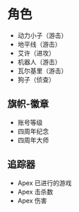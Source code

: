 # 角色

- 动力小子（游击）
- 地平线（游击）
- 艾许（进攻）
- 机器人（游击）
- 瓦尔基里（游击）
- 狗子（侦查）

## 旗帜-徽章

- 账号等级
- 四周年纪念
- 四周年大师

## 追踪器

- Apex 已进行的游戏
- Apex 击杀数
- Apex 伤害
